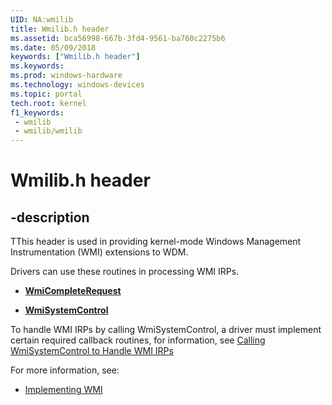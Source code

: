 ```yaml
---
UID: NA:wmilib
title: Wmilib.h header
ms.assetid: bca56998-667b-3fd4-9561-ba760c2275b6
ms.date: 05/09/2018
keywords: ["Wmilib.h header"]
ms.keywords: 
ms.prod: windows-hardware
ms.technology: windows-devices
ms.topic: portal
tech.root: kernel
f1_keywords:
 - wmilib
 - wmilib/wmilib
---
```


# Wmilib.h header


## -description

TThis header is used in providing kernel-mode Windows Management Instrumentation (WMI) extensions to WDM. 

Drivers can use these routines in processing WMI IRPs.

- [**WmiCompleteRequest**](nf-wmilib-wmicompleterequest.md) 

- [**WmiSystemControl**](nf-wmilib-wmisystemcontrol.md) 

To handle WMI IRPs by calling WmiSystemControl, a driver must implement certain required callback routines, for information, see [Calling WmiSystemControl to Handle WMI IRPs](/windows-hardware/drivers/kernel/calling-wmisystemcontrol-to-handle-wmi-irps)


For more information, see:

- [Implementing WMI](/windows-hardware/drivers/kernel/implementing-wmi)